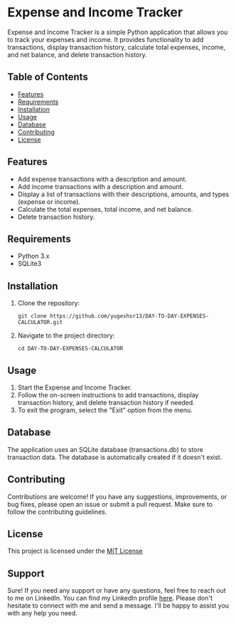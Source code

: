 # Expense and Income Tracker

Expense and Income Tracker is a simple Python application that allows you to track your expenses and income. It provides functionality to add transactions, display transaction history, calculate total expenses, income, and net balance, and delete transaction history.

## Table of Contents

- [Features](#features)
- [Requirements](#requirements)
- [Installation](#installation)
- [Usage](#usage)
- [Database](#database)
- [Contributing](#contributing)
- [License](#license)

## Features

- Add expense transactions with a description and amount.
- Add income transactions with a description and amount.
- Display a list of transactions with their descriptions, amounts, and types (expense or income).
- Calculate the total expenses, total income, and net balance.
- Delete transaction history.

## Requirements

- Python 3.x
- SQLite3

## Installation

1. Clone the repository:

   ```shell
   git clone https://github.com/yugeshsr13/DAY-TO-DAY-EXPENSES-CALCULATOR.git
2. Navigate to the project directory:

   ```shell
   cd DAY-TO-DAY-EXPENSES-CALCULATOR

## Usage

1. Start the Expense and Income Tracker.
2. Follow the on-screen instructions to add transactions, display transaction history, and delete transaction history if needed.
3. To exit the program, select the "Exit" option from the menu.

## Database

The application uses an SQLite database (transactions.db) to store transaction data. The database is automatically created if it doesn't exist.

## Contributing

Contributions are welcome! If you have any suggestions, improvements, or bug fixes, please open an issue or submit a pull request. Make sure to follow the contributing guidelines.

## License

This project is licensed under the [MIT License](LICENSE)

## Support

Sure! If you need any support or have any questions, feel free to reach out to me on LinkedIn. You can find my LinkedIn profile [here](https://www.linkedin.com/in/yugesh-sundararam-r-530046195/). Please don't hesitate to connect with me and send a message. I'll be happy to assist you with any help you need.

